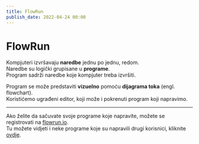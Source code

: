```yaml
---
title: FlowRun
publish_date: 2022-04-24 00:00
---
```


# FlowRun

Kompjuteri izvršavaju **naredbe** jednu po jednu, redom.  
Naredbe su logički grupisane u **programe**.  
Program sadrži naredbe koje kompjuter treba izvršiti.

Program se može predstaviti **vizuelno** pomoću **dijagrama toka** (engl. flowchart).  
Koristićemo ugrađeni editor, koji može i pokrenuti program koji napravimo.  

---
Ako želite da sačuvate svoje programe koje napravite, možete se registrovati na [flowrun.io](https://flowrun.io/).  
Tu možete vidjeti i neke programe koje su napravili drugi korisnici, kliknite [ovdje](https://flowrun.io/explore).

